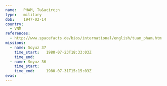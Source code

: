 ```yaml
---
name:	PHAM, Tu&acirc;n
type:	military
dob:	1947-02-14
country:
  - VNM
references:
  - http://www.spacefacts.de/bios/international/english/tuan_pham.htm
missions:
  - name: Soyuz 37
    time_start:   1980-07-23T18:33:03Z
    time_end:     
  - name: Soyuz 36
    time_start:   
    time_end:     1980-07-31T15:15:03Z
evas:
---
```

